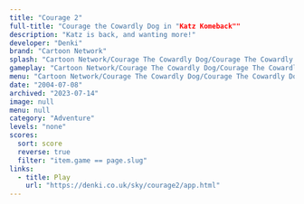 ```yaml
---
title: "Courage 2"
full-title: "Courage the Cowardly Dog in "Katz Komeback""
description: "Katz is back, and wanting more!"
developer: "Denki"
brand: "Cartoon Network"
splash: "Cartoon Network/Courage The Cowardly Dog/Courage The Cowardly Dog Episode 2/Splash.bmp"
gameplay: "Cartoon Network/Courage The Cowardly Dog/Courage The Cowardly Dog Episode 2/CourageEp2Play.jpg"
menu: "Cartoon Network/Courage The Cowardly Dog/Courage The Cowardly Dog Episode 2/menu.jpg"
date: "2004-07-08"
archived: "2023-07-14"
image: null
menu: null
category: "Adventure"
levels: "none"
scores:
  sort: score
  reverse: true
  filter: "item.game == page.slug"
links:
  - title: Play
    url: "https://denki.co.uk/sky/courage2/app.html"
---
```

